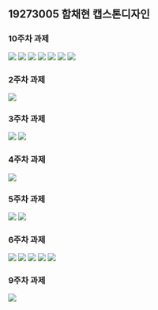 ## 19273005 함채현 캡스톤디자인

### 10주차 과제

<img width="" height="" src="./10주차/10-1.png"></img>
<img width="" height="" src="./10주차/10-2.png"></img>
<img width="" height="" src="./10주차/10-3.png"></img>
<img width="" height="" src="./10주차/10-4.png"></img>
<img width="" height="" src="./10주차/10-5.png"></img>
<img width="" height="" src="./10주차/10-6.png"></img>
<img width="" height="" src="./10주차/10-7.png"></img>
  
### 2주차 과제

<img width="" height="" src="./2주차/2wnck.png"></img>
  
### 3주차 과제

<img width="" height="" src="./3주차/3-1.png"></img>
<img width="" height="" src="./3주차/3-2.png"></img>
  
### 4주차 과제

<img width="" height="" src="./4주차/4주차.png"></img>
  
### 5주차 과제

<img width="" height="" src="./5주차/5-1.png"></img>
<img width="" height="" src="./5주차/5-2.png"></img>
  
### 6주차 과제

<img width="" height="" src="./6주차/6-1.png"></img>
<img width="" height="" src="./6주차/6-2.png"></img>
<img width="" height="" src="./6주차/6-3.png"></img>
<img width="" height="" src="./6주차/6-4.png"></img>
<img width="" height="" src="./6주차/6-5.png"></img>
  
### 9주차 과제

<img width="" height="" src="./9주차/9-1.png"></img>
  
